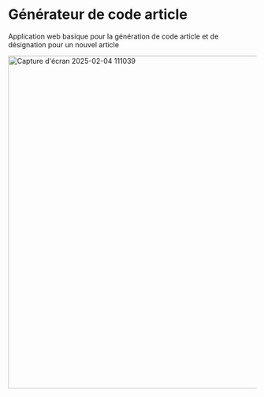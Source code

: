 # Générateur de code article
Application web basique pour la génération de code article et de désignation pour un nouvel article

<img width="676" alt="Capture d'écran 2025-02-04 111039" src="https://github.com/user-attachments/assets/99e94f7d-f1df-4082-91dd-8ee077f81659" />
